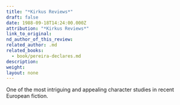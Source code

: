 ```yaml
---
title: "*Kirkus Reviews*"
draft: false
date: 1988-09-18T14:24:00.000Z
attribution: "*Kirkus Reviews*"
link_to_original:
nd_author_of_this_review:
related_author: .md
related_books:
  - book/pereira-declares.md
description:
weight:
layout: none
---
```

One of the most intriguing and appealing character studies in recent European fiction.


